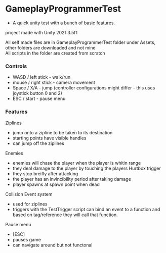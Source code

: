 # GameplayProgrammerTest

- A quick unity test with a bunch of basic features.

project made with Unity 2021.3.5f1

All self made files are in GameplayProgrammerTest folder under Assets, other folders are downloaded and not mine <br>
All scripts in the folder are created from scratch

### Controls
- WASD / left stick - walk/run
- mouse / right stick - camera movement
- Space / X/A - jump (controller configurations might differ - this uses joystick button 0 and 2)
- ESC / start - pause menu

### Features

Ziplines 
- jump onto a zipline to be taken to its destination 
- starting points have visible handles
- can jump off the ziplines

Enemies
- enemies will chase the player when the player is whitin range
- they deal damage to the player by touching the players Hurtbox trigger
- they stop breifly after attacking
- the player has an invincibility period after taking damage
- player spawns at spawn point when dead

Collision Event system
- used for ziplines
- triggers with the TestTrigger script can bind an event to a function and based on tag/reference they will call that function.

Pause menu
- [ESC]
- pauses game
- can navigate around but not functonal


